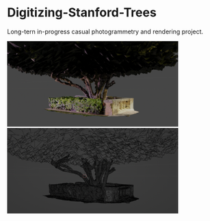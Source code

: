 # Digitizing-Stanford-Trees
Long-tern in-progress casual photogrammetry and rendering project.

<img src="https://github.com/HarvielArcilla/Digitizing-Stanford-Trees/blob/9044b3025e2914c33e482cc48c2d8cb10f8e791e/ImageRenders/BlueJacarandaRender.png" width="400" height="200" />

<img src="https://github.com/HarvielArcilla/Digitizing-Stanford-Trees/blob/7283c26d7ad6ca61dbe3cc19b379c6217e3756b1/ImageRenders/BlueJacarandaGeom.png" width="400" height="200" />

